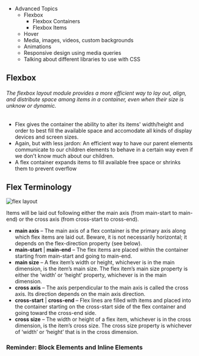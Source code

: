 - Advanced Topics
  - Flexbox
    - Flexbox Containers
    - Flexbox Items
  - Hover
  - Media, images, videos, custom backgrounds
  - Animations
  - Responsive design using media queries
  - Talking about different libraries to use with CSS

## Flexbox

###### The flexbox layout module provides a more efficient way to lay out, align, and distribute space among items in a container, even when their size is unknow or dynamic.

- Flex gives the container the ability to alter its items' width/height and order to best fill the available space and accomodate all kinds of display devices and screen sizes.
- Again, but with less jardon: An efficient way to have our parent elements communicate to our children elements to behave in a certain way even if we don't know much about our children.
- A flex container expands items to fill available free space or shrinks them to prevent overflow

## Flex Terminology

![flex layout](https://css-tricks.com/wp-content/uploads/2018/11/00-basic-terminology.svg 'Flex Layout')

Items will be laid out following either the main axis (from main-start to main-end) or the cross axis (from cross-start to cross-end).

- **main axis** – The main axis of a flex container is the primary axis along which flex items are laid out. Beware, it is not necessarily horizontal; it depends on the flex-direction property (see below).
- **main-start** | **main-end** – The flex items are placed within the container starting from main-start and going to main-end.
- **main size** – A flex item’s width or height, whichever is in the main dimension, is the item’s main size. The flex item’s main size property is either the ‘width’ or ‘height’ property, whichever is in the main dimension.
- **cross axis** – The axis perpendicular to the main axis is called the cross axis. Its direction depends on the main axis direction.
- **cross-start** | **cross-end** – Flex lines are filled with items and placed into the container starting on the cross-start side of the flex container and going toward the cross-end side.
- **cross size** – The width or height of a flex item, whichever is in the cross dimension, is the item’s cross size. The cross size property is whichever of ‘width’ or ‘height’ that is in the cross dimension.

### Reminder: Block Elements and Inline Elements
